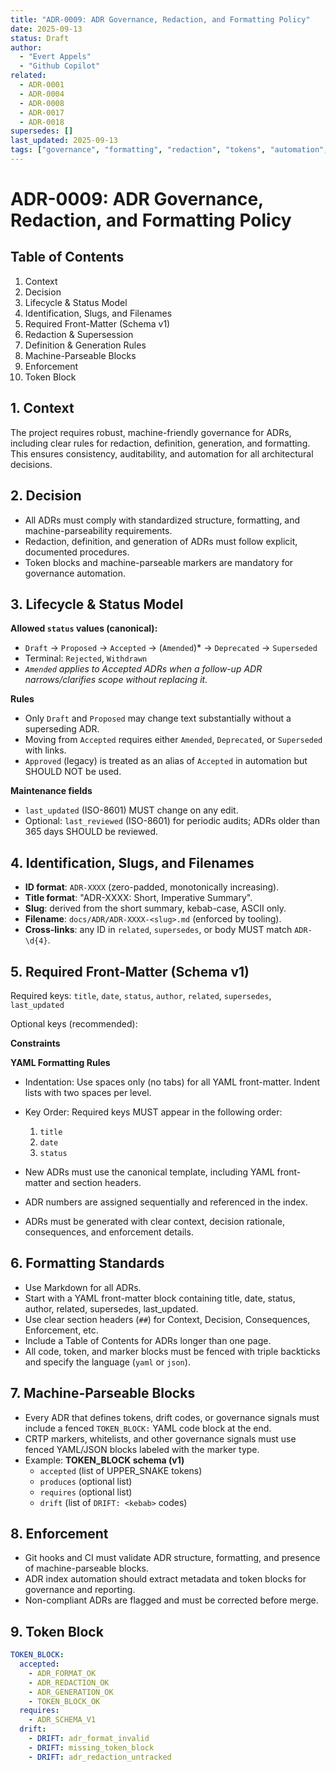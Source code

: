 ```yaml
---
title: "ADR-0009: ADR Governance, Redaction, and Formatting Policy"
date: 2025-09-13
status: Draft
author:
  - "Evert Appels"
  - "Github Copilot"
related:
  - ADR-0001
  - ADR-0004
  - ADR-0008
  - ADR-0017
  - ADR-0018
supersedes: []
last_updated: 2025-09-13
tags: ["governance", "formatting", "redaction", "tokens", "automation", "adr", "policy", "metadata"]
---
```


# ADR-0009: ADR Governance, Redaction, and Formatting Policy

## Table of Contents
1. Context
2. Decision
3. Lifecycle & Status Model
4. Identification, Slugs, and Filenames
5. Required Front-Matter (Schema v1)
6. Redaction & Supersession
7. Definition & Generation Rules
8. Machine-Parseable Blocks
9. Enforcement
10. Token Block

## 1. Context

The project requires robust, machine-friendly governance for ADRs, including clear rules for redaction, definition, generation, and formatting. This ensures consistency, auditability, and automation for all architectural decisions.

## 2. Decision

- All ADRs must comply with standardized structure, formatting, and machine-parseability requirements.
- Redaction, definition, and generation of ADRs must follow explicit, documented procedures.
- Token blocks and machine-parseable markers are mandatory for governance automation.

## 3. Lifecycle & Status Model

**Allowed `status` values (canonical):**

- `Draft` → `Proposed` → `Accepted` → (`Amended`)* → `Deprecated` → `Superseded`
- Terminal: `Rejected`, `Withdrawn`
- *`Amended` applies to Accepted ADRs when a follow-up ADR narrows/clarifies scope without replacing it.*

**Rules**
- Only `Draft` and `Proposed` may change text substantially without a superseding ADR.
- Moving from `Accepted` requires either `Amended`, `Deprecated`, or `Superseded` with links.
- `Approved` (legacy) is treated as an alias of `Accepted` in automation but SHOULD NOT be used.

**Maintenance fields**
- `last_updated` (ISO-8601) MUST change on any edit.
- Optional: `last_reviewed` (ISO-8601) for periodic audits; ADRs older than 365 days SHOULD be reviewed.

## 4. Identification, Slugs, and Filenames

- **ID format**: `ADR-XXXX` (zero-padded, monotonically increasing).
- **Title format**: "ADR-XXXX: Short, Imperative Summary".
- **Slug**: derived from the short summary, kebab-case, ASCII only.
- **Filename**: `docs/ADR/ADR-XXXX-<slug>.md` (enforced by tooling).
- **Cross-links**: any ID in `related`, `supersedes`, or body MUST match `ADR-\d{4}`.

## 5. Required Front-Matter (Schema v1)

Required keys: `title`, `date`, `status`, `author`, `related`, `supersedes`, `last_updated`

Optional keys (recommended):

**Constraints**

**YAML Formatting Rules**
- Indentation: Use spaces only (no tabs) for all YAML front-matter. Indent lists with two spaces per level.
- Key Order: Required keys MUST appear in the following order:
  1. `title`
  2. `date`
  3. `status`

- New ADRs must use the canonical template, including YAML front-matter and section headers.
- ADR numbers are assigned sequentially and referenced in the index.
- ADRs must be generated with clear context, decision rationale, consequences, and enforcement details.

## 6. Formatting Standards

- Use Markdown for all ADRs.
- Start with a YAML front-matter block containing title, date, status, author, related, supersedes, last_updated.
- Use clear section headers (`##`) for Context, Decision, Consequences, Enforcement, etc.
- Include a Table of Contents for ADRs longer than one page.
- All code, token, and marker blocks must be fenced with triple backticks and specify the language (`yaml` or `json`).

## 7. Machine-Parseable Blocks

- Every ADR that defines tokens, drift codes, or governance signals must include a fenced `TOKEN_BLOCK:` YAML code block at the end.
- CRTP markers, whitelists, and other governance signals must use fenced YAML/JSON blocks labeled with the marker type.
- Example:
  **TOKEN_BLOCK schema (v1)**
  - `accepted` (list of UPPER_SNAKE tokens)
  - `produces` (optional list)
  - `requires` (optional list)
  - `drift` (list of `DRIFT: <kebab>` codes)

## 8. Enforcement

- Git hooks and CI must validate ADR structure, formatting, and presence of machine-parseable blocks.
- ADR index automation should extract metadata and token blocks for governance and reporting.
- Non-compliant ADRs are flagged and must be corrected before merge.

## 9. Token Block

```yaml
TOKEN_BLOCK:
  accepted:
    - ADR_FORMAT_OK
    - ADR_REDACTION_OK
    - ADR_GENERATION_OK
    - TOKEN_BLOCK_OK
  requires:
    - ADR_SCHEMA_V1
  drift:
    - DRIFT: adr_format_invalid
    - DRIFT: missing_token_block
    - DRIFT: adr_redaction_untracked
```

